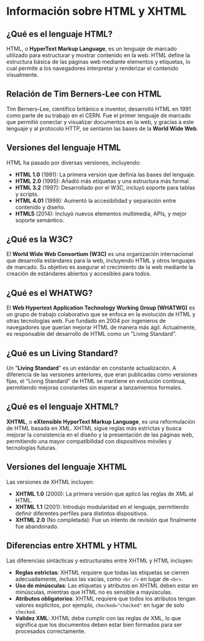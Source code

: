 # Información sobre HTML y XHTML

## ¿Qué es el lenguaje HTML?

HTML, o **HyperText Markup Language**, es un lenguaje de marcado utilizado para estructurar y mostrar contenido en la web. HTML define la estructura básica de las páginas web mediante elementos y etiquetas, lo cual permite a los navegadores interpretar y renderizar el contenido visualmente.

## Relación de Tim Berners-Lee con HTML

Tim Berners-Lee, científico británico e inventor, desarrolló HTML en 1991 como parte de su trabajo en el CERN. Fue el primer lenguaje de marcado que permitió conectar y visualizar documentos en la web, y gracias a este lenguaje y al protocolo HTTP, se sentaron las bases de la **World Wide Web**.

## Versiones del lenguaje HTML

HTML ha pasado por diversas versiones, incluyendo:

- **HTML 1.0** (1991): La primera versión que definía las bases del lenguaje.
- **HTML 2.0** (1995): Añadió más etiquetas y una estructura más formal.
- **HTML 3.2** (1997): Desarrollado por el W3C, incluyó soporte para tablas y scripts.
- **HTML 4.01** (1999): Aumentó la accesibilidad y separación entre contenido y diseño.
- **HTML5** (2014): Incluyó nuevos elementos multimedia, APIs, y mejor soporte semántico.

## ¿Qué es la W3C?

El **World Wide Web Consortium (W3C)** es una organización internacional que desarrolla estándares para la web, incluyendo HTML y otros lenguajes de marcado. Su objetivo es asegurar el crecimiento de la web mediante la creación de estándares abiertos y accesibles para todos.

## ¿Qué es el WHATWG?

El **Web Hypertext Application Technology Working Group (WHATWG)** es un grupo de trabajo colaborativo que se enfoca en la evolución de HTML y otras tecnologías web. Fue fundado en 2004 por ingenieros de navegadores que querían mejorar HTML de manera más ágil. Actualmente, es responsable del desarrollo de HTML como un "Living Standard".

## ¿Qué es un Living Standard?

Un "**Living Standard**" es un estándar en constante actualización. A diferencia de las versiones anteriores, que eran publicadas como versiones fijas, el "Living Standard" de HTML se mantiene en evolución continua, permitiendo mejoras constantes sin esperar a lanzamientos formales.

## ¿Qué es el lenguaje XHTML?

**XHTML**, o **eXtensible HyperText Markup Language**, es una reformulación de HTML basada en XML. XHTML sigue reglas más estrictas y busca mejorar la consistencia en el diseño y la presentación de las páginas web, permitiendo una mayor compatibilidad con dispositivos móviles y tecnologías futuras.

## Versiones del lenguaje XHTML

Las versiones de XHTML incluyen:

- **XHTML 1.0** (2000): La primera versión que aplicó las reglas de XML al HTML.
- **XHTML 1.1** (2001): Introdujo modularidad en el lenguaje, permitiendo definir diferentes perfiles para distintos dispositivos.
- **XHTML 2.0** (No completada): Fue un intento de revisión que finalmente fue abandonado.

## Diferencias entre XHTML y HTML

Las diferencias sintácticas y estructurales entre XHTML y HTML incluyen:

- **Reglas estrictas**: XHTML requiere que todas las etiquetas se cierren adecuadamente, incluso las vacías, como `<br />` en lugar de `<br>`.
- **Uso de minúsculas**: Las etiquetas y atributos en XHTML deben estar en minúsculas, mientras que HTML no es sensible a mayúsculas.
- **Atributos obligatorios**: XHTML requiere que todos los atributos tengan valores explícitos, por ejemplo, `checked="checked"` en lugar de solo `checked`.
- **Validez XML**: XHTML debe cumplir con las reglas de XML, lo que significa que los documentos deben estar bien formados para ser procesados correctamente.

